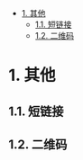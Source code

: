 
<!-- TOC -->

- [1. 其他](#1-其他)
    - [1.1. 短链接](#11-短链接)
    - [1.2. 二维码](#12-二维码)

<!-- /TOC -->

# 1. 其他
<!-- 
 一口气说出 4种 “附近的人” 实现方式，面试官笑了 
 https://mp.weixin.qq.com/s/p3Z46yP9EjLiX3APQai9tA

-->

## 1.1. 短链接
<!-- 
阿里二面：如何设计与实现短URL服务？ 
https://mp.weixin.qq.com/s/ClrKPfUwEqy_RG18_TDrpA
高性能短链设计
https://mp.weixin.qq.com/s/YTrBaERcyjvw7A0Fg2Iegw
为什么要进行 URL 编码
https://mp.weixin.qq.com/s/YUIP53m4nq1DVcg6r3x9cw
-->

## 1.2. 二维码
<!-- 
https://mp.weixin.qq.com/s/Q4RS7oWOjtUuAi6cgszpMA
-->

